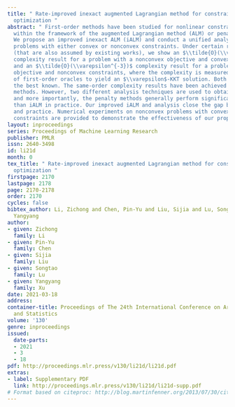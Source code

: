 ```yaml
---
title: " Rate-improved inexact augmented Lagrangian method for constrained nonconvex
  optimization "
abstract: " First-order methods have been studied for nonlinear constrained optimization
  within the framework of the augmented Lagrangian method (ALM) or penalty method.
  We propose an improved inexact ALM (iALM) and conduct a unified analysis for nonconvex
  problems with either convex or nonconvex constraints. Under certain regularity conditions
  (that are also assumed by existing works), we show an $\\tilde{O}(\\varepsilon^{-\\frac{5}{2}})$
  complexity result for a problem with a nonconvex objective and convex constraints
  and an $\\tilde{O}(\\varepsilon^{-3})$ complexity result for a problem with a nonconvex
  objective and nonconvex constraints, where the complexity is measured by the number
  of first-order oracles to yield an $\\varepsilon$-KKT solution. Both results are
  the best known. The same-order complexity results have been achieved by penalty
  methods. However, two different analysis techniques are used to obtain the results,
  and more importantly, the penalty methods generally perform significantly worse
  than iALM in practice. Our improved iALM and analysis close the gap between theory
  and practice. Numerical experiments on nonconvex problems with convex or nonconvex
  constraints are provided to demonstrate the effectiveness of our proposed method. "
layout: inproceedings
series: Proceedings of Machine Learning Research
publisher: PMLR
issn: 2640-3498
id: li21d
month: 0
tex_title: " Rate-improved inexact augmented Lagrangian method for constrained nonconvex
  optimization "
firstpage: 2170
lastpage: 2178
page: 2170-2178
order: 2170
cycles: false
bibtex_author: Li, Zichong and Chen, Pin-Yu and Liu, Sijia and Lu, Songtao and Xu,
  Yangyang
author:
- given: Zichong
  family: Li
- given: Pin-Yu
  family: Chen
- given: Sijia
  family: Liu
- given: Songtao
  family: Lu
- given: Yangyang
  family: Xu
date: 2021-03-18
address: 
container-title: Proceedings of The 24th International Conference on Artificial Intelligence
  and Statistics
volume: '130'
genre: inproceedings
issued:
  date-parts:
  - 2021
  - 3
  - 18
pdf: http://proceedings.mlr.press/v130/li21d/li21d.pdf
extras:
- label: Supplementary PDF
  link: http://proceedings.mlr.press/v130/li21d/li21d-supp.pdf
# Format based on citeproc: http://blog.martinfenner.org/2013/07/30/citeproc-yaml-for-bibliographies/
---
```


